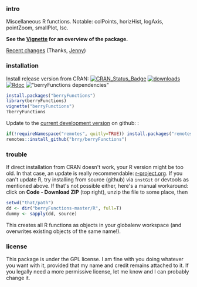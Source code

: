 ### intro

Miscellaneous R functions. Notable: colPoints, horizHist, logAxis, pointZoom, smallPlot, lsc.

**See the [Vignette](https://cran.r-project.org/package=berryFunctions/vignettes/berryFunctions.html) for an overview of the package.**

[Recent changes](http://starlogs.net/#brry/berryFunctions) (Thanks, [Jenny](https://happygitwithr.com/comic-relief.html))


### installation
Install release version from CRAN:
[![CRAN_Status_Badge](https://www.r-pkg.org/badges/version-last-release/berryFunctions)](https://cran.r-project.org/package=berryFunctions) 
[![downloads](https://cranlogs.r-pkg.org/badges/berryFunctions)](https://www.r-pkg.org/services)
[![Rdoc](https://www.rdocumentation.org/badges/version/berryFunctions)](https://www.rdocumentation.org/packages/berryFunctions)
!["berryFunctions dependencies"](https://tinyverse.netlify.com/badge/berryFunctions)


```R
install.packages("berryFunctions")
library(berryFunctions)
vignette("berryFunctions")
?berryFunctions
```

Update to the [current development version](https://github.com/brry/berryFunctions/blob/master/DESCRIPTION#L4-L5) 
on github:
:
```R
if(!requireNamespace("remotes", quitly=TRUE)) install.packages("remotes")
remotes::install_github("brry/berryFunctions")
```

### trouble

If direct installation from CRAN doesn't work, your R version might be too old. In that case, an update is really recommendable: [r-project.org](https://www.r-project.org/). If you can't update R, try installing from source (github) via `instGit` or devtools as mentioned above. If that's not possible either, here's a manual workaround:
click on **Code - Download ZIP** (top right), unzip the file to some place, then
```R
setwd("that/path")
dd <- dir("berryFunctions-master/R", full=T)
dummy <- sapply(dd, source)
```
This creates all R functions as objects in your globalenv workspace (and overwrites existing objects of the same name!).

### license

This package is under the GPL license.
I am fine with you doing whatever you want with it, provided that my name and credit remains attached to it.
If you legally need a more permissive license, let me know and I can probably change it.
